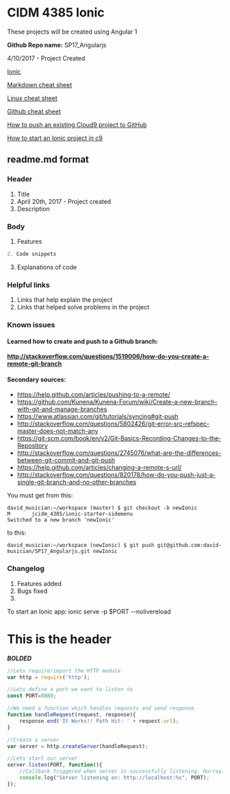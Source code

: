 # CIDM 4385 Ionic
  These projects will be created using Angular 1

**Github Repo name:** SP17_Angularjs

4/10/2017 - Project Created

[Ionic](https://ionicframework.com/)

[Markdown cheat sheet](https://github.com/adam-p/markdown-here/wiki/Markdown-Cheatsheet)

[Linux cheat sheet](https://files.fosswire.com/2007/08/fwunixref.pdf)

[Github cheat sheet](https://www.git-tower.com/blog/git-cheat-sheet/)

[How to push an existing Cloud9 project to GitHub](http://lepidllama.net/blog/how-to-push-an-existing-cloud9-project-to-github/)

[How to start an Ionic project in c9](https://github.com/ahuimanu/cidm4385-2016sp-ionic-basics)

## readme.md format

### Header
1. Title
2. April 20th, 2017 - Project created
3. Description

### Body
1. Features
```javascript
2. Code snippets
```
3. Explanations of code

### Helpful links
1. Links that help explain the project
2. Links that helped solve problems in the project

### Known issues
#### Learned how to create and push to a Github branch:
**http://stackoverflow.com/questions/1519006/how-do-you-create-a-remote-git-branch**
#### Secondary sources:
* https://help.github.com/articles/pushing-to-a-remote/
* https://github.com/Kunena/Kunena-Forum/wiki/Create-a-new-branch-with-git-and-manage-branches
* https://www.atlassian.com/git/tutorials/syncing#git-push
* http://stackoverflow.com/questions/5802426/git-error-src-refspec-master-does-not-match-any
* https://git-scm.com/book/en/v2/Git-Basics-Recording-Changes-to-the-Repository
* http://stackoverflow.com/questions/2745076/what-are-the-differences-between-git-commit-and-git-push
* https://help.github.com/articles/changing-a-remote-s-url/
* http://stackoverflow.com/questions/820178/how-do-you-push-just-a-single-git-branch-and-no-other-branches

You must get from this:
```
david_musician:~/workspace (master) $ git checkout -b newIonic
M       jcidm_4385/ionic-starter-sidemenu
Switched to a new branch 'newIonic'
```
to this: 

```
david_musician:~/workspace (newIonic) $ git push git@github.com:david-musician/SP17_Angularjs.git newIonic
```

### Changelog
1. Features added
2. Bugs fixed
3. 

To start an Ionic app: ionic serve -p $PORT --nolivereload

# This is the header

**_BOLDED_**

```javascript
//Lets require/import the HTTP module
var http = require('http');

//Lets define a port we want to listen to
const PORT=8080; 

//We need a function which handles requests and send response
function handleRequest(request, response){
    response.end('It Works!! Path Hit: ' + request.url);
}

//Create a server
var server = http.createServer(handleRequest);

//Lets start our server
server.listen(PORT, function(){
    //Callback triggered when server is successfully listening. Hurray!
    console.log("Server listening on: http://localhost:%s", PORT);
});
```